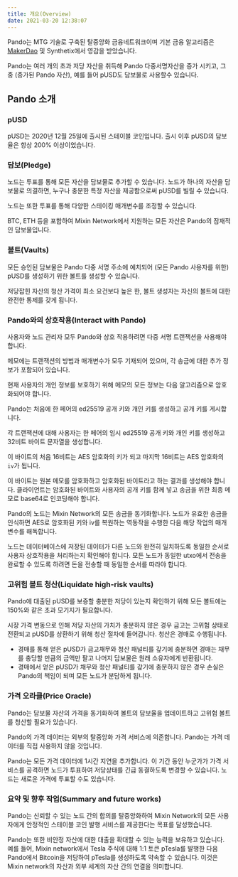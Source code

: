 ```yaml
---
title: 개요(Overview)
date: 2021-03-20 12:38:07
---
```


Pando는 MTG 기술로 구축된 탈중앙화 금융네트워크이며 기본 금융 알고리즘은 [MakerDao](https://makerdao.com) 및 Synthetix에서 영감을 받았습니다.

Pando는 여러 개의 초과 저당 자산을 취득해 Pando 다중서명자산을 증가 시키고, 그중 (증가된 Pando 자산), 예를 들어 pUSD도 담보물로 사용할수 있습니다.

## Pando 소개

### pUSD

pUSD는 2020년 12월 25일에 출시된 스테이블 코인입니다. 출시 이후 pUSD의 담보율은 항상 200% 이상이었습니다.

### 담보(Pledge)

노드는 투표를 통해 모든 자산을 담보물로 추가할 수 있습니다. 노드가 하나의 자산을 담보물로 의결하면, 누구나 충분한 특정 자산을 제공함으로써 pUSD를 빌릴 수 있습니다.

노드는 또한 투표를 통해 다양한 스테이킹 매개변수를 조정할 수 있습니다.

BTC, ETH 등을 포함하여 Mixin Network에서 지원하는 모든 자산은 Pando의 잠재적인 담보물입니다.

### 볼트(Vaults)

모든 승인된 담보물은 Pando 다중 서명 주소에 예치되어 (모든 Pando 사용자를 위한) pUSD를 생성하기 위한 볼트를 생성할 수 있습니다.

저당잡힌 자산의 청산 가격이 최소 요건보다 높은 한, 볼트 생성자는 자신의 볼트에 대한 완전한 통제를 갖게 됩니다.

### Pando와의 상호작용(Interact with Pando)

사용자와 노드 관리자 모두 Pando와 상호 작용하려면 다중 서명 트랜잭션을 사용해야 합니다.

메모에는 트랜잭션의 방법과 매개변수가 모두 기재되어 있으며, 각 송금에 대한 추가 정보가 포함되어 있습니다.

현재 사용자의 개인 정보를 보호하기 위해 메모의 모든 정보는 다음 알고리즘으로 암호화되어야 합니다.

Pando는 처음에 한 페어의 ed25519 공개 키와 개인 키를 생성하고 공개 키를 게시합니다.

각 트랜잭션에 대해 사용자는 한 페어의 임시 ed25519 공개 키와 개인 키를 생성하고 32비트 바이트 문자열을 생성합니다.

이 바이트의 처음 16비트는 AES 암호화의 키가 되고 마지막 16비트는 AES 암호화의 `iv`가 됩니다.

이 바이트는 원본 메모를 암호화하고 암호화된 바이트라고 하는 결과를 생성해야 합니다. 클라이언트는 암호화된 바이트와 사용자의 공개 키를 함께 넣고 송금을 위한 최종 메모로 base64로 인코딩해야 합니다.

Pando의 노드는 Mixin Network의 모든 송금을 동기화합니다. 노드가 유효한 송금을 인식하면 AES로 암호화된 키와 iv를 복원하는 역동작을 수행한 다음 해당 작업의 매개변수를 해독합니다.

노드는 데이터베이스에 저장된 데이터가 다른 노드와 완전히 일치하도록 동일한 순서로 사용자 상호작용을 처리하는지 확인해야 합니다. 모든 노드가 동일한 utxo에서 전송을 완료할 수 있도록 하려면 돈을 전송할 때 동일한 순서를 따라야 합니다.

### 고위험 볼트 청산(Liquidate high-risk vaults)

Pando에 대출된 pUSD를 보증할 충분한 저당이 있는지 확인하기 위해 모든 볼트에는 150%와 같은 초과 모기지가 필요합니다.

시장 가격 변동으로 인해 저당 자산의 가치가 충분하지 않은 경우 금고는 고위험 상태로 전환되고 pUSD를 상환하기 위해 청산 절차에 들어갑니다. 청산은 경매로 수행됩니다.

- 경매를 통해 얻은 pUSD가 금고채무와 청산 패널티를 갚기에 충분하면 경매는 채무를 충당할 만큼의 금액만 팔고 나머지 담보물은 원래 소유자에게 반환됩니다.
- 경매에서 얻은 pUSD가 채무와 청산 패널티를 갚기에 충분하지 않은 경우 손실은 Pando의 책임이 되며 모든 노드가 분담하게 됩니다.

### 가격 오라클(Price Oracle)

Pando는 담보물 자산의 가격을 동기화하여 볼트의 담보율을 업데이트하고 고위험 볼트를 청산할 필요가 있습니다.

Pando의 가격 데이터는 외부의 탈중앙화 가격 서비스에 의존합니다. Pando는 가격 데이터를 직접 사용하지 않을 것입니다.

Pando는 모든 가격 데이터에 1시간 지연을 추가합니다. 이 기간 동안 누군가가 가격 서비스를 공격하면 노드가 투표하여 저당상태를 긴급 동결하도록 변경할 수 있습니다. 노드는 새로운 가격에 투표할 수도 있습니다.

### 요약 및 향후 작업(Summary and future works)

Pando는 신뢰할 수 있는 노드 간의 합의를 탈중앙화하여 Mixin Network의 모든 사용자에게 안정적인 스테이블 코인 발행 서비스를 제공한다는 목표를 달성했습니다.

Pando는 또한 비안정 자산에 대한 대출을 확대할 수 있는 능력을 보유하고 있습니다. 예를 들어, Mixin network에서 Tesla 주식에 대해 1:1 토큰 pTesla를 발행한 다음 Pando에서 Bitcoin을 저당하여 pTesla를 생성하도록 약속할 수 있습니다. 이것은 Mixin network의 자산과 외부 세계의 자산 간의 연결을 의미합니다.
